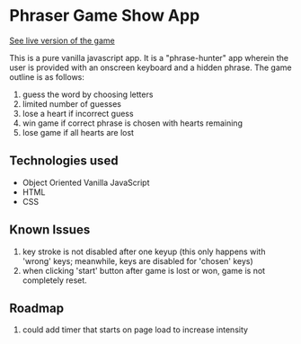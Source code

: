 # Phraser Game Show App

[See live version of the game](https://dominick-designs.github.io/oop_game-v2/)

This is a pure vanilla javascript app. It is a "phrase-hunter" app wherein the user is provided with an onscreen keyboard and a hidden phrase. The game outline is as follows:

1) guess the word by choosing letters
2) limited number of guesses 
3) lose a heart if incorrect guess
4) win game if correct phrase is chosen with hearts remaining
5) lose game if all hearts are lost

## Technologies used
* Object Oriented Vanilla JavaScript
* HTML
* CSS

## Known Issues
1) key stroke is not disabled after one keyup (this only happens with 'wrong' keys; meanwhile, keys are disabled for 'chosen' keys)
2) when clicking 'start' button after game is lost or won, game is not completely reset.

## Roadmap

1) could add timer that starts on page load to increase intensity